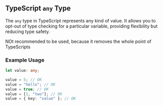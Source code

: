 ## TypeScript `any` Type

The `any` type in TypeScript represents any kind of value. It allows you to opt-out of type checking for a particular variable, providing flexibility but reducing type safety.

NOt recommended to be used, because it removes the whole point of TypeScripts

### Example Usage

```typescript
let value: any;

value = 5; // OK
value = "hello"; // OK
value = true; // OK
value = [1, "two"]; // OK
value = { key: "value" }; // OK
```
